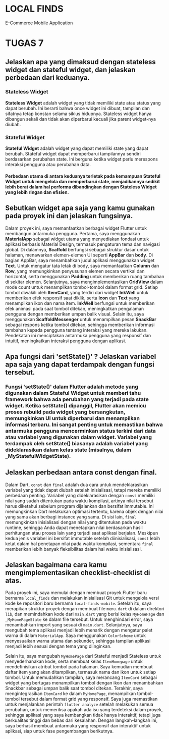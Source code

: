 # LOCAL FINDS

E-Commerce Mobile Application 

# TUGAS 7

## Jelaskan apa yang dimaksud dengan stateless widget dan stateful widget, dan jelaskan perbedaan dari keduanya.
### Stateless Widget
**Stateless Widget** adalah widget yang tidak memiliki state atau status yang dapat berubah. Ini berarti bahwa once widget ini dibuat, tampilan dan sifatnya tetap konstan selama siklus hidupnya. Stateless widget hanya dibangun sekali dan tidak akan diperbarui kecuali jika parent widget-nya diubah.
### Stateful Widget
**Stateful Widget** adalah widget yang dapat memiliki state yang dapat berubah. Stateful widget dapat memperbarui tampilannya sendiri berdasarkan perubahan state. Ini berguna ketika widget perlu merespons interaksi pengguna atau perubahan data.
#### Perbedaan utama di antara keduanya terletak pada kemampuan Stateful Widget untuk mengelola dan memperbarui state, menjadikannya sedikit lebih berat dalam hal performa dibandingkan dengan Stateless Widget yang lebih ringan dan efisien.

## Sebutkan widget apa saja yang kamu gunakan pada proyek ini dan jelaskan fungsinya.
Dalam proyek ini, saya memanfaatkan berbagai widget Flutter untuk membangun antarmuka pengguna. Pertama, saya menggunakan **MaterialApp** sebagai widget utama yang menyediakan fondasi untuk aplikasi berbasis Material Design, termasuk pengaturan tema dan navigasi global. Di dalamnya, **Scaffold** berfungsi sebagai struktur dasar untuk halaman, menawarkan elemen-elemen UI seperti **AppBar** dan **body**. Di bagian AppBar, saya menambahkan judul aplikasi menggunakan widget **Text**. Untuk mengatur tata letak di body, saya memanfaatkan **Column** dan **Row**, yang memungkinkan penyusunan elemen secara vertikal dan horizontal, serta menggunakan **Padding** untuk memberikan ruang tambahan di sekitar elemen. Selanjutnya, saya mengimplementasikan **GridView** dalam mode count untuk menampilkan tombol-tombol dalam format grid. Setiap tombol diwakili oleh **ItemCard**, yang terdiri dari widget **InkWell** untuk memberikan efek responsif saat diklik, serta **Icon** dan **Text** yang menampilkan ikon dan nama item. **InkWell** berfungsi untuk memberikan efek animasi pada saat tombol ditekan, meningkatkan pengalaman pengguna dengan memberikan umpan balik visual. Selain itu, saya menggunakan **ScaffoldMessenger** untuk menampilkan pesan **SnackBar** sebagai respons ketika tombol ditekan, sehingga memberikan informasi tambahan kepada pengguna tentang interaksi yang mereka lakukan. Pendekatan ini menciptakan antarmuka pengguna yang responsif dan intuitif, meningkatkan interaksi pengguna dengan aplikasi.


##  Apa fungsi dari 'setState()' ? Jelaskan variabel apa saja yang dapat terdampak dengan fungsi tersebut.
### Fungsi 'setState()' dalam Flutter adalah metode yang digunakan dalam Stateful Widget untuk memberi tahu framework bahwa ada perubahan yang terjadi pada state widget. Ketika setState() dipanggil, Flutter akan memicu proses rebuild pada widget yang bersangkutan, memungkinkan UI untuk diperbarui dan menampilkan informasi terbaru. Ini sangat penting untuk memastikan bahwa antarmuka pengguna mencerminkan status terkini dari data atau variabel yang digunakan dalam widget. Variabel yang terdampak oleh setState() biasanya adalah variabel yang dideklarasikan dalam kelas state (misalnya, dalam _MyStatefulWidgetState). 

## Jelaskan perbedaan antara const dengan final.
Dalam Dart, `const` dan `final` adalah dua cara untuk mendeklarasikan variabel yang tidak dapat diubah setelah inisialisasi, tetapi mereka memiliki perbedaan penting. Variabel yang dideklarasikan dengan `const` memiliki nilai yang sudah ditentukan pada waktu kompilasi, artinya nilai tersebut harus diketahui sebelum program dijalankan dan bersifat immutable. Ini memungkinkan Dart melakukan optimasi tertentu, karena objek dengan nilai yang sama akan berbagi instance yang sama. Di sisi lain, `final` memungkinkan inisialisasi dengan nilai yang ditentukan pada waktu runtime, sehingga Anda dapat menetapkan nilai berdasarkan hasil perhitungan atau proses lain yang terjadi saat aplikasi berjalan. Meskipun kedua jenis variabel ini bersifat immutable setelah diinisialisasi, `const` lebih ketat dalam hal penetapan nilai pada waktu kompilasi, sementara `final` memberikan lebih banyak fleksibilitas dalam hal waktu inisialisasi.

## Jelaskan bagaimana cara kamu mengimplementasikan checklist-checklist di atas.
Pada proyek ini, saya memulai dengan membuat proyek Flutter baru bernama `local_finds` dan melakukan inisialisasi Git untuk mengelola versi kode ke repositori baru bernama `local-finds-mobile`. Setelah itu, saya merapikan struktur proyek dengan membuat file `menu.dart` di dalam direktori `lib`, dan memindahkan kode dari `main.dart` yang berisi kelas `MyHomePage` dan `_MyHomePageState` ke dalam file tersebut. Untuk menghindari error, saya menambahkan import yang sesuai di `main.dart`. Selanjutnya, saya mengubah tema aplikasi menjadi lebih menarik dengan mengatur palet warna di dalam `MaterialApp`. Saya menggunakan `ColorScheme` untuk menyesuaikan warna utama dan sekunder, sehingga tampilan aplikasi menjadi lebih sesuai dengan tema yang diinginkan.

Selain itu, saya mengubah `MyHomePage` dari Stateful menjadi Stateless untuk menyederhanakan kode, serta membuat kelas `ItemHomepage` untuk mendefinisikan atribut tombol pada halaman. Saya kemudian membuat daftar item yang akan ditampilkan, termasuk nama dan ikon untuk setiap tombol. Untuk memudahkan tampilan, saya merancang `ItemCard` sebagai widget yang bertugas menampilkan tombol dengan ikon dan menambahkan Snackbar sebagai umpan balik saat tombol ditekan. Terakhir, saya mengintegrasikan `ItemCard` ke dalam `MyHomePage`, menampilkan tombol-tombol tersebut dalam format grid yang responsif. Saya juga memastikan untuk menjalankan perintah `flutter analyze` setelah melakukan semua perubahan, untuk memeriksa apakah ada isu yang terdeteksi dalam proyek, sehingga aplikasi yang saya kembangkan tidak hanya interaktif, tetapi juga berkualitas tinggi dan bebas dari kesalahan. Dengan langkah-langkah ini, saya berhasil membuat antarmuka yang responsif dan interaktif untuk aplikasi, siap untuk fase pengembangan berikutnya.